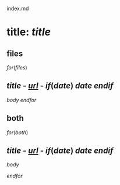 
index.md

# title: $title$

## files
$for(files)$
## $title$ - <a href="$url$">$url$</a> - $if(date)$ $date$ $endif$
$body$
$endfor$

## both
$for(both)$
## $title$ - <a href="$url$">$url$</a> - $if(date)$ $date$ $endif$
$body$

$endfor$